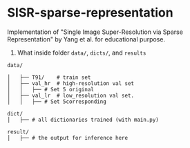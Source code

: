 # SISR-sparse-representation
Implementation of "Single Image Super-Resolution via Sparse Representation" by Yang et al. for educational purpose.


1. What inside folder `data/`, `dicts/`, and `results`

```
data/
  
│   ├── T91/    # train set 
│   ├── val_hr  # high-resolution val set 
│   │   ├── # Set 5 original
│   ├── val_lr  # low_resolution val set.
│   │   ├── # Set 5corresponding
```

```
dict/
│   ├── # all dictionaries trained (with main.py)
``` 

```
result/ 
│   ├── # the output for inference here
```
